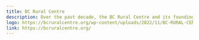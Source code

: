 ```yaml
---
title: BC Rural Centre
description: Over the past decade, the BC Rural Centre and its founding organization – the Southern Interior Beetle Action  Coalition (SIBAC) - has developed, led and co-sponsored an extensive variety of rural development projects and  initiatives; completed many detailed rural development reports and case studies; and organized a significant  number of rural development webinars, workshops and conferences.
logo: https://bcruralcentre.org/wp-content/uploads/2022/11/BC-RURAL-CENTRE-250-%C3%97-150-px.png
link: https://bcruralcentre.org/
---
```

